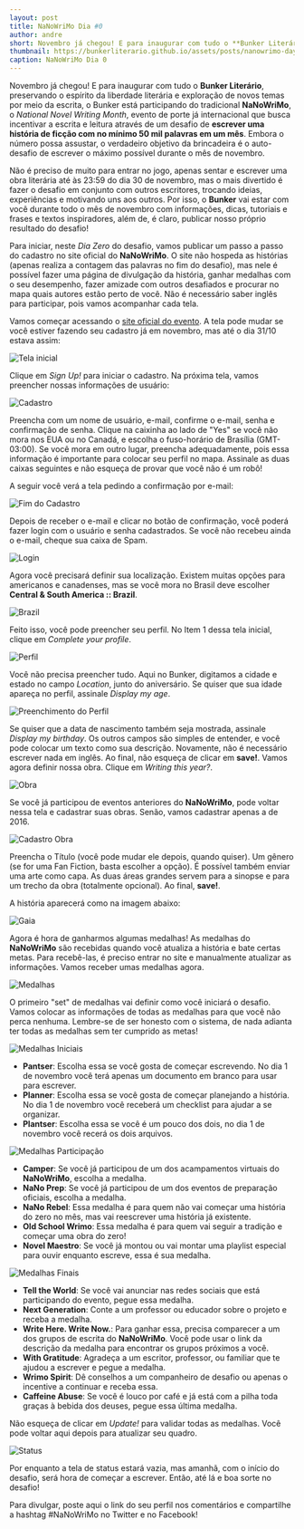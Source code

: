 ```yaml
---
layout: post
title: NaNoWriMo Dia #0
author: andre
short: Novembro já chegou! E para inaugurar com tudo o **Bunker Literário**, preservando o espírito da liberdade literária e exploração de novos temas por meio da escrita, o Bunker está participando do tradicional **NaNoWriMo**, o *National Novel Writing Month*, evento de porte já internacional que busca incentivar a escrita e leitura através de um desafio de **escrever uma história de ficção com no mínimo 50 mil palavras em um mês**. Embora o número possa assustar, o verdadeiro objetivo da brincadeira é o auto-desafio de escrever o máximo possível durante o mês de novembro.
thumbnail: https://bunkerliterario.github.io/assets/posts/nanowrimo-day0.jpg
caption: NaNoWriMo Dia 0
---
```


Novembro já chegou! E para inaugurar com tudo o **Bunker Literário**, preservando o espírito da liberdade literária e exploração de novos temas por meio da escrita, o Bunker está participando do tradicional **NaNoWriMo**, o *National Novel Writing Month*, evento de porte já internacional que busca incentivar a escrita e leitura através de um desafio de **escrever uma história de ficção com no mínimo 50 mil palavras em um mês**. Embora o número possa assustar, o verdadeiro objetivo da brincadeira é o auto-desafio de escrever o máximo possível durante o mês de novembro.

Não é preciso de muito para entrar no jogo, apenas sentar e escrever uma obra literária até às 23:59 do dia 30 de novembro, mas o mais divertido é fazer o desafio em conjunto com outros escritores, trocando ideias, experiências e motivando uns aos outros. Por isso, o **Bunker** vai estar com você durante todo o mês de novembro com informações, dicas, tutoriais e frases e textos inspiradores, além de, é claro, publicar nosso próprio resultado do desafio!

Para iniciar, neste *Dia Zero* do desafio, vamos publicar um passo a passo do cadastro no site oficial do **NaNoWriMo**. O site não hospeda as histórias (apenas realiza a contagem das palavras no fim do desafio), mas nele é possível fazer uma página de divulgação da história, ganhar medalhas com o seu desempenho, fazer amizade com outros desafiados e procurar no mapa quais autores estão perto de você. Não é necessário saber inglês para participar, pois vamos acompanhar cada tela.

Vamos começar acessando o [site oficial do evento](https://nanowrimo.org). A tela pode mudar se você estiver fazendo seu cadastro já em novembro, mas até o dia 31/10 estava assim:

![Tela inicial](https://{{site.url}}/assets/nanowrimo-day0-telainicial.png)

Clique em *Sign Up!* para iniciar o cadastro. Na próxima tela, vamos preencher nossas informações de usuário:

![Cadastro](https://{{site.url}}/assets/nanowrimo-day0-cadastro.png)

Preencha com um nome de usuário, e-mail, confirme o e-mail, senha e confirmação de senha. Clique na caixinha ao lado de "Yes" se você não mora nos EUA ou no Canadá, e escolha o fuso-horário de Brasília (GMT-03:00). Se você mora em outro lugar, preencha adequadamente, pois essa informação é importante para colocar seu perfil no mapa. Assinale as duas caixas seguintes e não esqueça de provar que você não é um robô!

A seguir você verá a tela pedindo a confirmação por e-mail:

![Fim do Cadastro](https://{{site.url}}/assets/nanowrimo-day0-fim-cadastro.png)

Depois de receber o e-mail e clicar no botão de confirmação, você poderá fazer login com o usuário e senha cadastrados. Se você não recebeu ainda o e-mail, cheque sua caixa de Spam.

![Login](https://{{site.url}}/assets/nanowrimo-day0-login.png)

Agora você precisará definir sua localização. Existem muitas opções para americanos e canadenses, mas se você mora no Brasil deve escolher **Central & South America :: Brazil**. 

![Brazil](https://{{site.url}}/assets/nanowrimo-day0-brazil.png)

Feito isso, você pode preencher seu perfil. No Item 1 dessa tela inicial, clique em *Complete your profile*.

![Perfil](https://{{site.url}}/assets/nanowrimo-day0-perfil.png)

Você não precisa preencher tudo. Aqui no Bunker, digitamos a cidade e estado no campo *Location*, junto do aniversário. Se quiser que sua idade apareça no perfil, assinale *Display my age*. 

![Preenchimento do Perfil](https://{{site.url}}/assets/nanowrimo-day0-perfil2.png)

Se quiser que a data de nascimento também seja mostrada, assinale *Display my birthday*. Os outros campos são simples de entender, e você pode colocar um texto como sua descrição. Novamente, não é necessário escrever nada em inglês. Ao final, não esqueça de clicar em **save!**. Vamos agora definir nossa obra. Clique em *Writing this year?*.

![Obra](https://{{site.url}}/assets/nanowrimo-day0-obra.png)

Se você já participou de eventos anteriores do **NaNoWriMo**, pode voltar nessa tela e cadastrar suas obras. Senão, vamos cadastrar apenas a de 2016. 

![Cadastro Obra](https://{{site.url}}/assets/nanowrimo-day0-cadastro-obra.png)

Preencha o Título (você pode mudar ele depois, quando quiser). Um gênero (se for uma Fan Fiction, basta escolher a opção). É possível também enviar uma arte como capa. As duas áreas grandes servem para a sinopse e para um trecho da obra (totalmente opcional). Ao final, **save!**.

A história aparecerá como na imagem abaixo:

![Gaia](https://{{site.url}}/assets/nanowrimo-day0-gaia.png)

Agora é hora de ganharmos algumas medalhas! As medalhas do **NaNoWriMo** são recebidas quando você atualiza a história e bate certas metas. Para recebê-las, é preciso entrar no site e manualmente atualizar as informações. Vamos receber umas medalhas agora.

![Medalhas](https://{{site.url}}/assets/nanowrimo-day0-medalhas.png)

O primeiro "set" de medalhas vai definir como você iniciará o desafio. Vamos colocar as informações de todas as medalhas para que você não perca nenhuma. Lembre-se de ser honesto com o sistema, de nada adianta ter todas as medalhas sem ter cumprido as metas!

![Medalhas Iniciais](https://{{site.url}}/assets/nanowrimo-day0-medalhas2.png)

- **Pantser**: Escolha essa se você gosta de começar escrevendo. No dia 1 de novembro você terá apenas um documento em branco para usar para escrever.
- **Planner**: Escolha essa se você gosta de começar planejando a história. No dia 1 de novembro você receberá um checklist para ajudar a se organizar.
- **Plantser**: Escolha essa se você é um pouco dos dois, no dia 1 de novembro você recerá os dois arquivos.

![Medalhas Participação](https://{{site.url}}/assets/nanowrimo-day0-medalhas3.png)

- **Camper**: Se você já participou de um dos acampamentos virtuais do **NaNoWriMo**, escolha a medalha.
- **NaNo Prep**: Se você já participou de um dos eventos de preparação oficiais, escolha a medalha.
- **NaNo Rebel**: Essa medalha é para quem não vai começar uma história do zero no mês, mas vai reescrever uma história já existente.
- **Old School Wrimo**: Essa medalha é para quem vai seguir a tradição e começar uma obra do zero!
- **Novel Maestro**: Se você já montou ou vai montar uma playlist especial para ouvir enquanto escreve, essa é sua medalha.

![Medalhas Finais](https://{{site.url}}/assets/nanowrimo-day0-medalhas4.png)

- **Tell the World**: Se você vai anunciar nas redes sociais que está participando do evento, pegue essa medalha.
- **Next Generation**: Conte a um professor ou educador sobre o projeto e receba a medalha.
- **Write Here. Write Now.**: Para ganhar essa, precisa comparecer a um dos grupos de escrita do **NaNoWriMo**. Você pode usar o link da descrição da medalha para encontrar os grupos próximos a você.
- **With Gratitude**: Agradeça a um escritor, professor, ou familiar que te ajudou a escrever e pegue a medalha.
- **Wrimo Spirit**: Dê conselhos a um companheiro de desafio ou apenas o incentive a continuar e receba essa.
- **Caffeine Abuse**: Se você é louco por café e já está com a pilha toda graças à bebida dos deuses, pegue essa última medalha.

Não esqueça de clicar em *Update!* para validar todas as medalhas. Você pode voltar aqui depois para atualizar seu quadro.

![Status](https://{{site.url}}/assets/nanowrimo-day0-status.png)

Por enquanto a tela de status estará vazia, mas amanhã, com o início do desafio, será hora de começar a escrever. Então, até lá e boa sorte no desafio!

Para divulgar, poste aqui o link do seu perfil nos comentários e compartilhe a hashtag #NaNoWriMo no Twitter e no Facebook!
